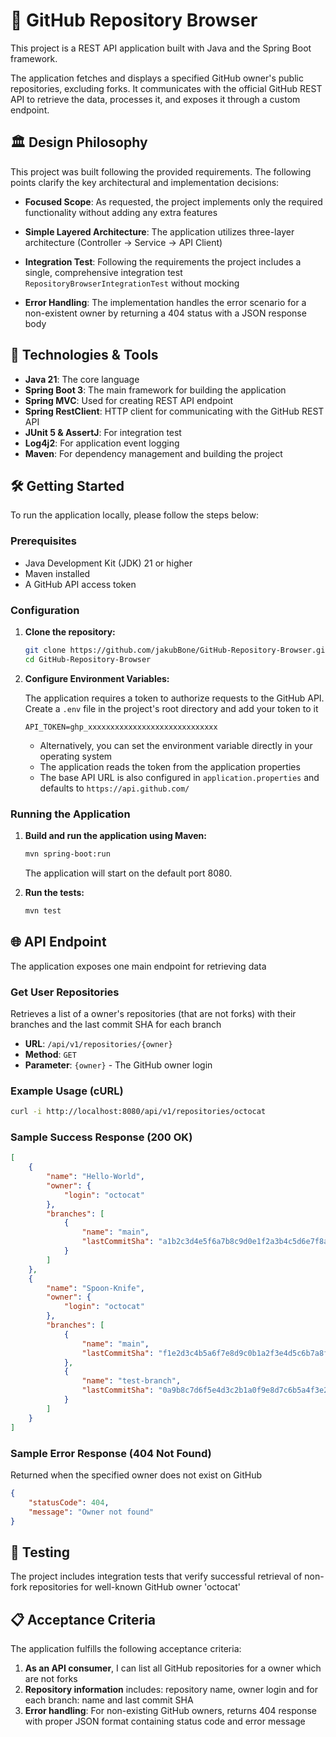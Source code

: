 # 📖 GitHub Repository Browser

This project is a REST API application built with Java and the Spring Boot framework. 

The application fetches and displays a specified GitHub owner's public repositories, excluding forks. 
It communicates with the official GitHub REST API to retrieve the data, processes it, and exposes it through a custom endpoint.

## 🏛️ Design Philosophy

This project was built following the provided requirements. The following points clarify the key architectural and implementation decisions:

- **Focused Scope**: As requested, the project implements only the required functionality without adding any extra features

- **Simple Layered Architecture**: The application utilizes three-layer architecture (Controller -> Service -> API Client)

- **Integration Test**: Following the requirements the project includes a single, comprehensive integration test `RepositoryBrowserIntegrationTest` without mocking

- **Error Handling**: The implementation handles the error scenario for a non-existent owner by returning a 404 status with a JSON response body

## 🚀 Technologies & Tools

- **Java 21**: The core language
- **Spring Boot 3**: The main framework for building the application
- **Spring MVC**: Used for creating REST API endpoint
- **Spring RestClient**: HTTP client for communicating with the GitHub REST API
- **JUnit 5 & AssertJ**: For integration test
- **Log4j2**: For application event logging
- **Maven**: For dependency management and building the project

## 🛠️ Getting Started

To run the application locally, please follow the steps below:

### Prerequisites

- Java Development Kit (JDK) 21 or higher
- Maven installed 
- A GitHub API access token

### Configuration

1. **Clone the repository:**
   ```bash
   git clone https://github.com/jakubBone/GitHub-Repository-Browser.git
   cd GitHub-Repository-Browser
   ```

2. **Configure Environment Variables:**
   
   The application requires a token to authorize requests to the GitHub API. Create a `.env` file in the project's root directory and add your token to it
   ```
   API_TOKEN=ghp_xxxxxxxxxxxxxxxxxxxxxxxxxxxxx
   ```
   
   - Alternatively, you can set the environment variable directly in your operating system
   - The application reads the token from the application properties
   - The base API URL is also configured in `application.properties` and defaults to `https://api.github.com/`
   

### Running the Application

1. **Build and run the application using Maven:**
   ```bash
   mvn spring-boot:run
   ```
   The application will start on the default port 8080.
   

2. **Run the tests:**
   ```bash
   mvn test
   ```

## 🌐 API Endpoint

The application exposes one main endpoint for retrieving data

### Get User Repositories

Retrieves a list of a owner's repositories (that are not forks) with their branches and the last commit SHA for each branch

- **URL**: `/api/v1/repositories/{owner}`
- **Method**: `GET`
- **Parameter**: `{owner}` - The GitHub owner login

### Example Usage (cURL)

```bash
curl -i http://localhost:8080/api/v1/repositories/octocat
```

### Sample Success Response (200 OK)

```json
[
    {
        "name": "Hello-World",
        "owner": {
            "login": "octocat"
        },
        "branches": [
            {
                "name": "main",
                "lastCommitSha": "a1b2c3d4e5f6a7b8c9d0e1f2a3b4c5d6e7f8a9b0"
            }
        ]
    },
    {
        "name": "Spoon-Knife",
        "owner": {
            "login": "octocat"
        },
        "branches": [
            {
                "name": "main",
                "lastCommitSha": "f1e2d3c4b5a6f7e8d9c0b1a2f3e4d5c6b7a8f9e0"
            },
            {
                "name": "test-branch",
                "lastCommitSha": "0a9b8c7d6f5e4d3c2b1a0f9e8d7c6b5a4f3e2d1c"
            }
        ]
    }
]
```

### Sample Error Response (404 Not Found)

Returned when the specified owner does not exist on GitHub

```json
{
    "statusCode": 404,
    "message": "Owner not found"
}
```

## 🧪 Testing

The project includes integration tests that verify successful retrieval of non-fork repositories for well-known GitHub owner 'octocat'

## 📋 Acceptance Criteria

The application fulfills the following acceptance criteria:

1. **As an API consumer**, I can list all GitHub repositories for a owner which are not forks
2. **Repository information** includes: repository name, owner login and for each branch: name and last commit SHA
3. **Error handling**: For non-existing GitHub owners, returns 404 response with proper JSON format containing status code and error message
